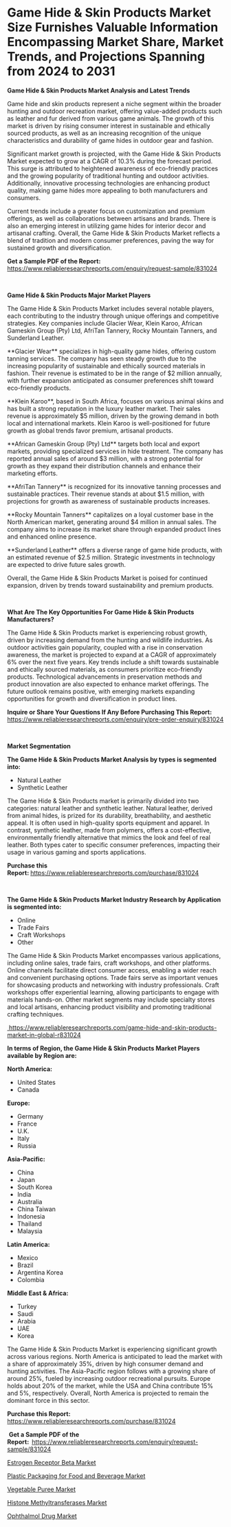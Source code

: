 <p><h1>Game Hide & Skin Products Market Size Furnishes Valuable Information Encompassing Market Share, Market Trends, and Projections Spanning from 2024 to 2031</h1></p><p><strong>Game Hide & Skin Products Market Analysis and Latest Trends</strong></p>
<p><p>Game hide and skin products represent a niche segment within the broader hunting and outdoor recreation market, offering value-added products such as leather and fur derived from various game animals. The growth of this market is driven by rising consumer interest in sustainable and ethically sourced products, as well as an increasing recognition of the unique characteristics and durability of game hides in outdoor gear and fashion.</p><p>Significant market growth is projected, with the Game Hide & Skin Products Market expected to grow at a CAGR of 10.3% during the forecast period. This surge is attributed to heightened awareness of eco-friendly practices and the growing popularity of traditional hunting and outdoor activities. Additionally, innovative processing technologies are enhancing product quality, making game hides more appealing to both manufacturers and consumers.</p><p>Current trends include a greater focus on customization and premium offerings, as well as collaborations between artisans and brands. There is also an emerging interest in utilizing game hides for interior decor and artisanal crafting. Overall, the Game Hide & Skin Products Market reflects a blend of tradition and modern consumer preferences, paving the way for sustained growth and diversification.</p></p>
<p><strong>Get a Sample PDF of the Report:&nbsp;</strong> <a href="https://www.reliableresearchreports.com/enquiry/request-sample/831024?utm_campaign=11&utm_medium=2&utm_source=Github&utm_content=ia&utm_term=08102024&utm_id=game-hide-skin-products">https://www.reliableresearchreports.com/enquiry/request-sample/831024</a></p>
<p>&nbsp;</p>
<p><strong>Game Hide & Skin Products Major Market Players</strong></p>
<p><p>The Game Hide & Skin Products Market includes several notable players, each contributing to the industry through unique offerings and competitive strategies. Key companies include Glacier Wear, Klein Karoo, African Gameskin Group (Pty) Ltd, AfriTan Tannery, Rocky Mountain Tanners, and Sunderland Leather.</p><p>**Glacier Wear** specializes in high-quality game hides, offering custom tanning services. The company has seen steady growth due to the increasing popularity of sustainable and ethically sourced materials in fashion. Their revenue is estimated to be in the range of $2 million annually, with further expansion anticipated as consumer preferences shift toward eco-friendly products.</p><p>**Klein Karoo**, based in South Africa, focuses on various animal skins and has built a strong reputation in the luxury leather market. Their sales revenue is approximately $5 million, driven by the growing demand in both local and international markets. Klein Karoo is well-positioned for future growth as global trends favor premium, artisanal products.</p><p>**African Gameskin Group (Pty) Ltd** targets both local and export markets, providing specialized services in hide treatment. The company has reported annual sales of around $3 million, with a strong potential for growth as they expand their distribution channels and enhance their marketing efforts.</p><p>**AfriTan Tannery** is recognized for its innovative tanning processes and sustainable practices. Their revenue stands at about $1.5 million, with projections for growth as awareness of sustainable products increases.</p><p>**Rocky Mountain Tanners** capitalizes on a loyal customer base in the North American market, generating around $4 million in annual sales. The company aims to increase its market share through expanded product lines and enhanced online presence.</p><p>**Sunderland Leather** offers a diverse range of game hide products, with an estimated revenue of $2.5 million. Strategic investments in technology are expected to drive future sales growth.</p><p>Overall, the Game Hide & Skin Products Market is poised for continued expansion, driven by trends toward sustainability and premium products.</p></p>
<p>&nbsp;</p>
<p><strong>What Are The Key Opportunities For Game Hide & Skin Products Manufacturers?</strong></p>
<p><p>The Game Hide & Skin Products market is experiencing robust growth, driven by increasing demand from the hunting and wildlife industries. As outdoor activities gain popularity, coupled with a rise in conservation awareness, the market is projected to expand at a CAGR of approximately 6% over the next five years. Key trends include a shift towards sustainable and ethically sourced materials, as consumers prioritize eco-friendly products. Technological advancements in preservation methods and product innovation are also expected to enhance market offerings. The future outlook remains positive, with emerging markets expanding opportunities for growth and diversification in product lines.</p></p>
<p><strong>Inquire or Share Your Questions If Any Before Purchasing This Report:</strong> <a href="https://www.reliableresearchreports.com/enquiry/pre-order-enquiry/831024?utm_campaign=11&utm_medium=2&utm_source=Github&utm_content=ia&utm_term=08102024&utm_id=game-hide-skin-products">https://www.reliableresearchreports.com/enquiry/pre-order-enquiry/831024</a></p>
<p>&nbsp;</p>
<p><strong>Market Segmentation</strong></p>
<p><strong>The Game Hide & Skin Products Market Analysis by types is segmented into:</strong></p>
<p><ul><li>Natural Leather</li><li>Synthetic Leather</li></ul></p>
<p><p>The Game Hide & Skin Products market is primarily divided into two categories: natural leather and synthetic leather. Natural leather, derived from animal hides, is prized for its durability, breathability, and aesthetic appeal. It is often used in high-quality sports equipment and apparel. In contrast, synthetic leather, made from polymers, offers a cost-effective, environmentally friendly alternative that mimics the look and feel of real leather. Both types cater to specific consumer preferences, impacting their usage in various gaming and sports applications.</p></p>
<p><strong>Purchase this Report:&nbsp;</strong><a href="https://www.reliableresearchreports.com/purchase/831024?utm_campaign=11&utm_medium=2&utm_source=Github&utm_content=ia&utm_term=08102024&utm_id=game-hide-skin-products">https://www.reliableresearchreports.com/purchase/831024</a></p>
<p>&nbsp;</p>
<p><strong>The Game Hide & Skin Products Market Industry Research by Application is segmented into:</strong></p>
<p><ul><li>Online</li><li>Trade Fairs</li><li>Craft Workshops</li><li>Other</li></ul></p>
<p><p>The Game Hide & Skin Products Market encompasses various applications, including online sales, trade fairs, craft workshops, and other platforms. Online channels facilitate direct consumer access, enabling a wider reach and convenient purchasing options. Trade fairs serve as important venues for showcasing products and networking with industry professionals. Craft workshops offer experiential learning, allowing participants to engage with materials hands-on. Other market segments may include specialty stores and local artisans, enhancing product visibility and promoting traditional crafting techniques.</p></p>
<p><a href="https://www.reliableresearchreports.com/game-hide-and-skin-products-market-in-global-r831024?utm_campaign=11&utm_medium=2&utm_source=Github&utm_content=ia&utm_term=08102024&utm_id=game-hide-skin-products">&nbsp;https://www.reliableresearchreports.com/game-hide-and-skin-products-market-in-global-r831024</a></p>
<p><strong>In terms of Region, the Game Hide & Skin Products Market Players available by Region are:</strong></p>
<p>
    <p> <strong> North America: </strong>
        <ul>
            <li>United States</li>
            <li>Canada</li>
        </ul>
        </p> 
    <p> <strong> Europe: </strong>
        <ul>
            <li>Germany</li>
            <li>France</li>
            <li>U.K.</li>
            <li>Italy</li>
            <li>Russia</li>
        </ul>
        </p> 
    <p> <strong> Asia-Pacific: </strong>
        <ul>
            <li>China</li>
            <li>Japan</li>
            <li>South Korea</li>
            <li>India</li>
            <li>Australia</li>
            <li>China Taiwan</li>
            <li>Indonesia</li>
            <li>Thailand</li>
            <li>Malaysia</li>
        </ul>
        </p> 
    <p> <strong> Latin America: </strong>
        <ul>
            <li>Mexico</li>
            <li>Brazil</li>
            <li>Argentina Korea</li>
            <li>Colombia</li>
        </ul>
        </p> 
    <p> <strong> Middle East & Africa: </strong>
        <ul>
            <li>Turkey</li>
            <li>Saudi</li>
            <li>Arabia</li>
            <li>UAE</li>
            <li>Korea</li>
        </ul>
    </p>
    </p>
<p><p>The Game Hide & Skin Products Market is experiencing significant growth across various regions. North America is anticipated to lead the market with a share of approximately 35%, driven by high consumer demand and hunting activities. The Asia-Pacific region follows with a growing share of around 25%, fueled by increasing outdoor recreational pursuits. Europe holds about 20% of the market, while the USA and China contribute 15% and 5%, respectively. Overall, North America is projected to remain the dominant force in this sector.</p></p>
<p><strong>Purchase this Report: </strong><a href="https://www.reliableresearchreports.com/purchase/831024?utm_campaign=11&utm_medium=2&utm_source=Github&utm_content=ia&utm_term=08102024&utm_id=game-hide-skin-products">https://www.reliableresearchreports.com/purchase/831024</a></p>
<p>&nbsp;<strong>Get a Sample PDF of the Report:&nbsp;&nbsp;</strong><a href="https://www.reliableresearchreports.com/enquiry/request-sample/831024?utm_campaign=11&utm_medium=2&utm_source=Github&utm_content=ia&utm_term=08102024&utm_id=game-hide-skin-products">https://www.reliableresearchreports.com/enquiry/request-sample/831024</a></p>
<p><strong></strong></p>
<p><p><a href="https://www.linkedin.com/pulse/consumer-behavior-shifts-estrogen-receptor-beta-market-demand-m51yf?utm_campaign=11&utm_medium=2&utm_source=Github&utm_content=ia&utm_term=08102024&utm_id=game-hide-skin-products">Estrogen Receptor Beta Market</a></p><p><a href="https://github.com/ChristyMAguilar/Market-Research-Report-List-1/blob/main/plastic-packaging-for-food-and-beverage-market.md?utm_campaign=11&utm_medium=2&utm_source=Github&utm_content=ia&utm_term=08102024&utm_id=game-hide-skin-products">Plastic Packaging for Food and Beverage Market</a></p><p><a href="https://issuu.com/reportprime-2/docs/vegetable-puree-market-size-2030.pp_767aa4695e2701?utm_campaign=11&utm_medium=2&utm_source=Github&utm_content=ia&utm_term=08102024&utm_id=game-hide-skin-products">Vegetable Puree Market</a></p><p><a href="https://www.linkedin.com/pulse/histone-methyltransferases-market-outlook-complete-industry-apkgf?utm_campaign=11&utm_medium=2&utm_source=Github&utm_content=ia&utm_term=08102024&utm_id=game-hide-skin-products">Histone Methyltransferases Market</a></p><p><a href="https://github.com/mozsorpen/Market-Research-Report-List-1/blob/main/ophthalmol-drug-market.md?utm_campaign=11&utm_medium=2&utm_source=Github&utm_content=ia&utm_term=08102024&utm_id=game-hide-skin-products">Ophthalmol Drug Market</a></p></p>
